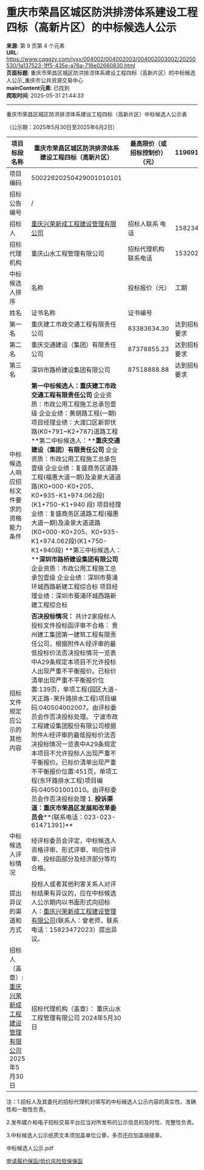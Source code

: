 # 重庆市荣昌区城区防洪排涝体系建设工程四标（高新片区）的中标候选人公示

**来源**: 第 9 页第 4 个元素  
**URL**: https://www.cqggzy.com/jyxx/004002/004002003/004002003002/20250530/1a137523-1ff5-435e-a76a-718e02660830.html  
**页面标题**: 重庆市荣昌区城区防洪排涝体系建设工程四标（高新片区）的中标候选人公示_重庆市公共资源交易中心  
**mainContent元素**: 已找到  
**爬取时间**: 2025-05-31 21:44:33

---

重庆市荣昌区城区防洪排涝体系建设工程四标（高新片区）中标候选人公示表

（公示期：2025年5月30日至2025年6月2日）

项目标段名称 |  重庆市荣昌区城区防洪排涝体系建设工程四标（高新片区） |  最高限价（或招标控制价）（元） |  119691313.88  
---|---|---|---  
项目编码 |  50022620250429001010101  
招标公告编号 |  /  
招标人 |  [重庆兴荣新成工程建设管理有限公司](https://zjcs.cqggzy.com/cq-zjcs-pub/purchaseNotice/selectRecordView/915002267659023056) |  招标人联系 电话 |  15823472023  
招标代理机构 |  重庆山水工程管理有限公司 |  招标代理机构联系电话 |  15320288638  
中标候选人排序 |  名称 |  投标报价（元） |  工期 |  工程质量 |  拟任项目经理  
姓名 |  证书名称 |  证书编号  
第一名 |  重庆建工市政交通工程有限责任公司 |  83383634.30 |  达到招标文件的要求 |  达到招标文件的要求 |  常玉斌 |  中华人民共和国一级建造师注册证书 |  渝1502007200802574  
第二名 |  重庆交通建设（集团）有限责任公司 |  87378855.23 |  达到招标文件的要求 |  达到招标文件的要求 |  刘苗 |  中华人民共和国一级建造师注册证书 |  渝1502013201409533  
第三名 |  深圳市路桥建设集团有限公司 |  87518888.88 |  达到招标文件的要求 |  达到招标文件的要求 |  周君 |  中华人民共和国一级建造师注册证书 |  粤1442018201901393  
中标候选人响应招标文件要求的资格能力条件 |  **第一中标候选人：重庆建工市政交通工程有限责任公司** 企业资质：市政公用工程施工总承包壹级 企业业绩：黄胡路工程(一期) 项目经理业绩：大渡口区新郭伏路(K0+791~K2+787)道路工程 **第二中标候选人：****重庆交通建设（集团）有限责任公司** 企业资质：市政公用工程施工总承包壹级 企业业绩：复盛商务区道路工程(福惠大道一期)及渝景大道道路(K0+000-K0+205、K0+935-K1+974.062段)(K1+750-K1+940 段) 项目经理业绩：复盛商务区道路工程(福惠大道一期)及渝景大道道路(K0+000-K0+205、K0+935-K1+974.062段)(K1+750-K1+940段) **第三中标候选人：****深圳市路桥建设集团有限公司** 企业资质：市政公用工程施工总承包壹级 企业业绩：深圳市葵涌环城西路新建工程综合标 项目经理业绩：深圳市葵涌环城西路新建工程综合标  
招标文件规定应公示的其他内容 |  **否决投标情况：** 共计2家投标人投标文件投标函评审不合格： 贵州建工集团第一建筑工程有限责任公司，根据附件A:经评审的最低投标价法否决投标情况一览表中A29条规定本项目不允许投标人出现严重不平衡报价。已标价清单出现严重不平衡报价位置:139页，单项工程(园区大道-天正路-荣升路排水工程)项目编码:040504002007。由评标委员会作否决投标处理。 宁波市政工程建设集团股份有限公司根据附件A:经评审的最低投标价法否决投标情况一览表中A29条规定本项目不允许投标人出现严重不平衡报价。已标价清单出现严重不平衡报价位置:451页，单项工程(东环路排水工程)项目编码:040501001010。由评标委员会作否决投标处理 1. **投诉渠道：重庆市荣昌区发展和改革委员会****(联系电话：023-023-61471391)**  
中标候选人评标情况 |  经评标委员会评定，中标候选人资格评审、形式评审、响应性评审、投标函部分及经济部分等均合格。  
提出异议的渠道和方式 |  投标人或者其他利害关系人对评标结果有异议的，应在中标候选人公示期内以书面形式向招标人：[重庆兴荣新成工程建设管理有限公司](https://zjcs.cqggzy.com/cq-zjcs-pub/purchaseNotice/selectRecordView/915002267659023056)(联系人：曾老师，联系电话：15823472023）提出异议。  
招标人（盖章）:  [重庆兴荣新成工程建设管理有限公司](https://zjcs.cqggzy.com/cq-zjcs-pub/purchaseNotice/selectRecordView/915002267659023056) 2025年5月30日 |  招标代理机构（盖章）： 重庆山水工程管理有限公司 2024年5月30日  
  
注：1.招标人及其委托的招标代理机对填写的中标候选人公示内容的真实性、准确性和一致性负责。

2.发布媒介和电子招标交易平台应当对所发布的公示信息的及时性、完整性负责。

3.中标候选人公示纸质文本须加盖单位公章，多页还应加盖骑缝章。

  
  
  
中标候选人公示.pdf    
  
[ 申请履约保函/低价风险担保保函 ](https://jrfw.jszx.cqggzy.com/financeplatform/index.html)

